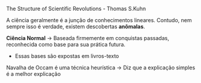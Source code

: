 The Structure of Scientific Revolutions - Thomas S.Kuhn


A ciência geralmente é a junção de conhecimentos lineares. Contudo, nem sempre isso é verdade, existem descobertas **anômalas**.

**Ciência Normal** -> Baseada firmemente em conquistas passadas, reconhecida como base para sua prática futura.
- Essas bases são expostas em livros-texto



Navalha de Occam é uma técnica heurística -> Diz que a explicação simples é a melhor explicação

